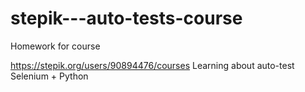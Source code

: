 # stepik---auto-tests-course
Homework for course 

https://stepik.org/users/90894476/courses
Learning about auto-test Selenium + Python